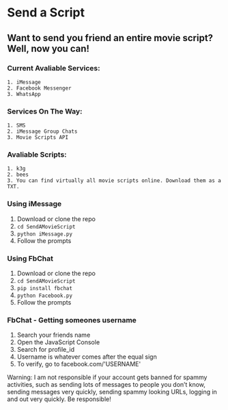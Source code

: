 # Send a Script

## Want to send you friend an entire movie script? Well, now you can!

### Current Avaliable Services:
	1. iMessage
	2. Facebook Messenger
	3. WhatsApp

### Services On The Way:
	1. SMS
	2. iMessage Group Chats
	3. Movie Scripts API

### Avaliable Scripts:
	1. k3g
	2. bees
	3. You can find virtually all movie scripts online. Download them as a TXT.

### Using iMessage
1. Download or clone the repo 
2. `cd SendAMovieScript`
3. `python iMessage.py`
4. Follow the prompts 

### Using FbChat
1. Download or clone the repo 
2. `cd SendAMovieScript`
3. `pip install fbchat`
4. `python Facebook.py` 
5. Follow the prompts

### FbChat - Getting someones username
1. Search your friends name 
2. Open the JavaScript Console
3. Search for profile_id 
4. Username is whatever comes after the equal sign 
5. To verify, go to facebook.com/'USERNAME'

Warning: 
I am not responsible if your account gets banned for spammy activities, such as sending lots of messages to people you don’t know, sending messages very quickly, sending spammy looking URLs, logging in and out very quickly. Be responsible!